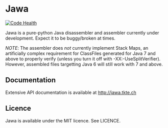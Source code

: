 # Jawa

[![Code Health](https://landscape.io/github/TkTech/Jawa/master/landscape.svg?style=flat)](https://landscape.io/github/TkTech/Jawa/master)

Jawa is a pure-python Java disassembler and assembler currently under
development. Expect it to be buggy/broken at times.

*NOTE*: The assembler does _not_ currently implement Stack Maps, an
artificially complex requirement for ClassFiles generated for Java 7 and
above to properly verify (unless you turn it off with -XX:-UseSplitVerifier).
However, assembled files targetting Java 6 will still work with 7 and above.

## Documentation

Extensive API documentation is available at http://jawa.tkte.ch

## Licence

Jawa is available under the MIT licence. See LICENCE.
